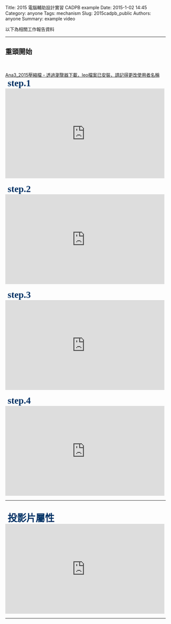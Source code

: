 Title: 2015 電腦輔助設計實習 CADPB  example
Date: 2015-1-02 14:45
Category: anyone
Tags: mechanism
Slug: 2015cadpb_public
Authors: anyone
Summary: example video

以下為相關工作報告資料
<br>
<hr>
<h2>重頭開始</h2>
<br>
<p align="left"><a href="https://mega.nz/#!mF8jQIaT!-YlPUVuVF5LnFUEsoIY1wXyX4PI9a-vHhX6nES8N3_w">Ana3_2015壓縮檔 - 透過瀏覽器下載，leo檔案已安裝，請記得更改使用者名稱</a>
<br>
<span style="font-size: 22pt; font-family: 'arial black', 'avant garde';">&nbsp;<strong><span style="color: #003366;">step.1</span></strong></span>
<iframe src="https://player.vimeo.com/video/150516929" width="500" height="281" frameborder="0" webkitallowfullscreen mozallowfullscreen allowfullscreen></iframe>
<br>
<br>
<span style="font-size: 22pt; font-family: 'arial black', 'avant garde';">&nbsp;<strong><span style="color: #003366;">step.2</span></strong></span>
<iframe src="https://player.vimeo.com/video/150517128" width="500" height="281" frameborder="0" webkitallowfullscreen mozallowfullscreen allowfullscreen></iframe>
<br>
<br>
<span style="font-size: 22pt; font-family: 'arial black', 'avant garde';">&nbsp;<strong><span style="color: #003366;">step.3</span></strong></span>
<iframe src="https://player.vimeo.com/video/150517129" width="500" height="281" frameborder="0" webkitallowfullscreen mozallowfullscreen allowfullscreen></iframe>
<br>
<br>
<span style="font-size: 22pt; font-family: 'arial black', 'avant garde';">&nbsp;<strong><span style="color: #003366;">step.4</span></strong></span>
<iframe src="https://player.vimeo.com/video/150517455" width="500" height="281" frameborder="0" webkitallowfullscreen mozallowfullscreen allowfullscreen></iframe>
<br>
<hr>
<br>
<span style="font-size: 22pt; font-family: 'arial black', 'avant garde';">&nbsp;<strong><span style="color: #003366;">投影片屬性</span></strong></span>
<br>
<iframe src="https://player.vimeo.com/video/150515504" width="500" height="281" frameborder="0" webkitallowfullscreen mozallowfullscreen allowfullscreen></iframe>
<br>
<hr>
